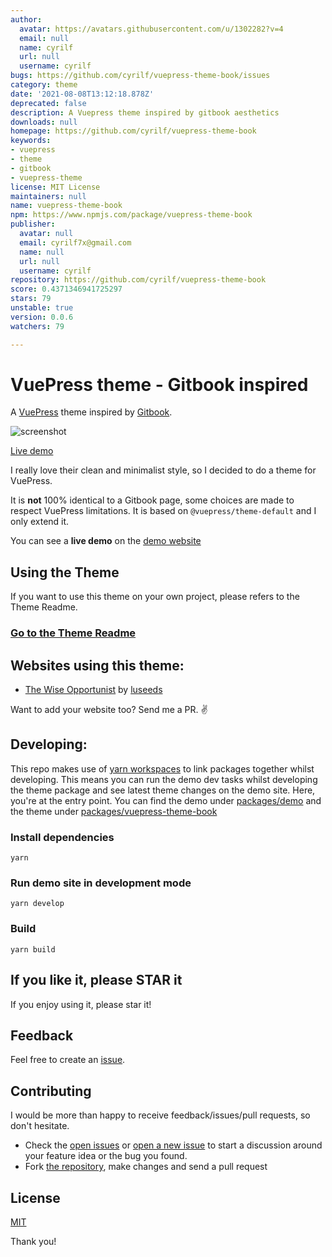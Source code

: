 ```yaml
---
author:
  avatar: https://avatars.githubusercontent.com/u/1302282?v=4
  email: null
  name: cyrilf
  url: null
  username: cyrilf
bugs: https://github.com/cyrilf/vuepress-theme-book/issues
category: theme
date: '2021-08-08T13:12:18.878Z'
deprecated: false
description: A Vuepress theme inspired by gitbook aesthetics
downloads: null
homepage: https://github.com/cyrilf/vuepress-theme-book
keywords:
- vuepress
- theme
- gitbook
- vuepress-theme
license: MIT License
maintainers: null
name: vuepress-theme-book
npm: https://www.npmjs.com/package/vuepress-theme-book
publisher:
  avatar: null
  email: cyrilf7x@gmail.com
  name: null
  url: null
  username: cyrilf
repository: https://github.com/cyrilf/vuepress-theme-book
score: 0.4371346941725297
stars: 79
unstable: true
version: 0.0.6
watchers: 79

---
```


# VuePress theme - Gitbook inspired

A [VuePress](https://vuepress.vuejs.org) theme inspired by [Gitbook](https://docs.gitbook.com/).

![screenshot](screenshot.png)

[Live demo](https://vuepress-theme-book.netlify.app)

I really love their clean and minimalist style, so I decided to do a theme for VuePress.

It is **not** 100% identical to a Gitbook page, some choices are made to respect VuePress limitations.
It is based on `@vuepress/theme-default` and I only extend it.

You can see a **live demo** on the [demo website](https://vuepress-theme-book.netlify.app)

## Using the Theme

If you want to use this theme on your own project, please refers to the Theme Readme.

### [Go to the Theme Readme](./packages/vuepress-theme-book/README.md)

## Websites using this theme:

- [The Wise Opportunist](https://opportunist.luseeds.com) by [luseeds](https://luseeds.com)

Want to add your website too? Send me a PR. :v:

## Developing:

This repo makes use of [yarn workspaces](https://yarnpkg.com/lang/en/docs/workspaces/) to link packages together whilst developing.
This means you can run the demo dev tasks whilst developing the theme package and see latest theme changes on the demo site.
Here, you're at the entry point. You can find the demo under [packages/demo](./packages/demo) and the theme under [packages/vuepress-theme-book](./packages/vuepress-theme-book)

### Install dependencies

`yarn`

### Run demo site in development mode

`yarn develop`

### Build

`yarn build`

## If you like it, please STAR it

If you enjoy using it, please star it!

## Feedback

Feel free to create an [issue](https://github.com/cyrilf/vuepress-theme-book/issues).

## Contributing

I would be more than happy to receive feedback/issues/pull requests, so don't hesitate.

- Check the [open issues](https://github.com/cyrilf/vuepress-theme-book/issues) or [open a new issue](https://github.com/cyrilf/vuepress-theme-book/issues/new) to start a discussion around your feature idea or the bug you found.
- Fork [the repository](https://github.com/cyrilf/vuepress-theme-book), make changes and send a pull request

## License

[MIT](https://github.com/cyrilf/vuepress-theme-book/blob/master/LICENSE)

Thank you!
